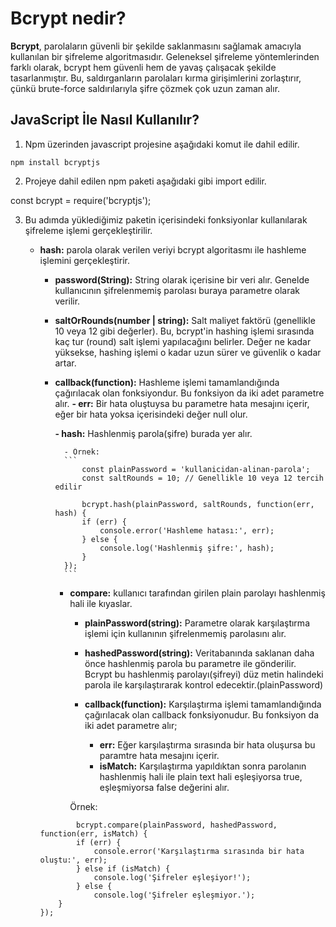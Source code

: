 # Bcrypt nedir?

**Bcrypt**, parolaların güvenli bir şekilde saklanmasını sağlamak amacıyla kullanılan bir şifreleme algoritmasıdır. Geleneksel şifreleme yöntemlerinden farklı olarak, bcrypt hem güvenli hem de yavaş çalışacak şekilde tasarlanmıştır. Bu, saldırganların parolaları kırma girişimlerini zorlaştırır, çünkü brute-force saldırılarıyla şifre çözmek çok uzun zaman alır.

## JavaScript İle Nasıl Kullanılır?

1. Npm üzerinden javascript projesine aşağıdaki komut ile dahil edilir.

``` 
npm install bcryptjs
```

2. Projeye dahil edilen npm paketi aşağıdaki gibi import edilir.

const bcrypt = require('bcryptjs');

3. Bu adımda yüklediğimiz paketin içerisindeki fonksiyonlar kullanılarak şifreleme işlemi gerçekleştirilir.

    - **hash:** parola olarak verilen veriyi bcrypt algoritasmı ile hashleme işlemini gerçekleştirir.

        - **password(String):** String olarak içerisine bir veri alır. Genelde kullanıcının şifrelenmemiş parolası buraya parametre olarak verilir.

        - **saltOrRounds(number | string):** Salt maliyet faktörü (genellikle 10 veya 12 gibi değerler). Bu, bcrypt'in hashing işlemi sırasında kaç tur (round) salt işlemi yapılacağını belirler. Değer ne kadar yüksekse, hashing işlemi o kadar uzun sürer ve güvenlik o kadar artar. 

        - **callback(function):** Hashleme işlemi tamamlandığında çağırılacak olan fonksiyondur. Bu fonksiyon da iki adet parametre alır.
            **- err:** Bir hata oluştuysa bu parametre hata mesajını içerir, eğer bir hata yoksa içerisindeki değer null olur.
            
            **- hash:** Hashlenmiş parola(şifre) burada yer alır.

                - Örnek:
                ```
                    const plainPassword = 'kullanicidan-alinan-parola';
                    const saltRounds = 10; // Genellikle 10 veya 12 tercih edilir

                    bcrypt.hash(plainPassword, saltRounds, function(err, hash) {
                    if (err) {
                        console.error('Hashleme hatası:', err);
                    } else {
                        console.log('Hashlenmiş şifre:', hash);
                    }
                });
                ```

            - **compare:** kullanıcı tarafından girilen plain parolayı hashlenmiş hali ile kıyaslar.

                - **plainPassword(string):** Parametre olarak karşılaştırma işlemi için kullanının şifrelenmemiş parolasını alır. 
                
                - **hashedPassword(string):** Veritabanında saklanan daha önce hashlenmiş parola bu parametre ile gönderilir. Bcrypt bu hashlenmiş parolayı(şifreyi) düz metin halindeki parola ile karşılaştırarak kontrol edecektir.(plainPassword)

                - **callback(function):** Karşılaştırma işlemi tamamlandığında çağırılacak olan callback fonksiyonudur. Bu fonksiyon da iki adet parametre alır;
                    
                    - **err:** Eğer karşılaştırma sırasında bir hata oluşursa bu paramtre hata mesajını içerir.
                    - **isMatch:** Karşılaştırma yapıldıktan sonra parolanın hashlenmiş hali ile plain text hali eşleşiyorsa true, eşleşmiyorsa false değerini alır.

                Örnek:

        ```
                bcrypt.compare(plainPassword, hashedPassword, function(err, isMatch) {
                if (err) {
                    console.error('Karşılaştırma sırasında bir hata oluştu:', err);
                } else if (isMatch) {
                    console.log('Şifreler eşleşiyor!');
                } else {
                    console.log('Şifreler eşleşmiyor.');
            }
        });
        ```